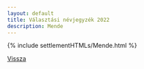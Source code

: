 ```yaml
---
layout: default
title: Választási névjegyzék 2022
description: Mende
---
```


{% include settlementHTMLs/Mende.html %}

[Vissza](../)